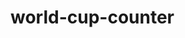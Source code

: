 # world-cup-counter
<!DOCTYPE html>
<html>
<head>
<meta charset="UTF-8">
<title>World Cup Counter</title>
<p id="exercise"></p>

<script>
var WCDate = new Date("Jun 14, 2018 10:00:00").getTime();
var x = setInterval(function() {

var today= new Date().getTime();

var lapse = WCDate - today;

  var days = Math.floor(distance / (1000 * 60 * 60 * 24));
  var hours = Math.floor((distance % (1000 * 60 * 60 * 24)) / (1000 * 60 * 60));
  var minutes = Math.floor((distance % (1000 * 60 * 60)) / (1000 * 60));
  var seconds = Math.floor((distance % (1000 * 60)) / 1000);

  document.getElementById("exercise").innerHTML = days + "d " + hours + "h "
  + minutes + "m " + seconds + "s ";

  if (lapse < 0) {
    clearInterval(x);
    document.getElementById("exercise").innerHTML = "World Cup Began!!";
  }
}, 1000);
</script>
</head>
<body>

</body>
</html>
